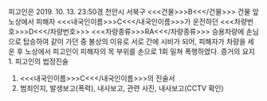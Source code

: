 피고인은 2019. 10. 13. 23:50경 천안시 서북구 <<<건물>>>B<<</건물>>> 건물 앞 노상에서 피해자 <<<내국인이름>>>C<<</내국인이름>>>가 운전하던 <<<차량번호>>>D<<</차량번호>>> <<<차량종류>>>RA<<</차량종류>>> 승용차량에 손님으로 탑승하여 같이 가던 중 불상의 이유로 서로 간에 시비가 되어, 피해자가 차량을 세운 후 노상에서 피고인이 피해자의 목 부위를 손으로 1회 밀쳐 폭행하였다.
증거의 요지 1. 피고인의 법정진술
1. <<<내국인이름>>>C<<</내국인이름>>>의 진술서
1. 범죄인지, 발생보고(폭력), 내사보고, 관련 사진, 내사보고(CCTV 확인)